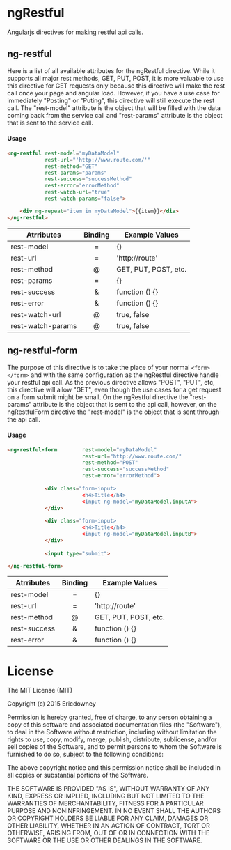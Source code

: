# ngRestful
Angularjs directives for making restful api calls.

## ng-restful

Here is a list of all available attributes for the ngRestful directive.  While it supports all major rest methods, GET, PUT, POST, it is more valuable to use this directive for GET requests only because this directive will make the rest call once your page and angular load.  However, if you have a use case for immediately "Posting" or "Puting", this directive will still execute the rest call.  The "rest-model" attribute is the object that will be filled with the data coming back from the service call and "rest-params" attribute is the object that is sent to the service call.

#### Usage
```html
<ng-restful rest-model="myDataModel"
            rest-url="'http://www.route.com/'"
            rest-method="GET"
            rest-params="params"
            rest-success="successMethod"
            rest-error="errorMethod"
            rest-watch-url="true"
            rest-watch-params="false">

    <div ng-repeat="item in myDataModel">{{item}}</div>
</ng-restful>
```

| Atrributes        | Binding | Example Values          |
|-------------------|:-------:|-------------------------|
| rest-model        | =       | {}                      |
| rest-url          | =       | 'http://route'          |
| rest-method       | @       | GET, PUT, POST, etc.    |
| rest-params       | =       | {}                      |
| rest-success      | &       | function () {}          |
| rest-error        | &       | function () {}          |
| rest-watch-url    | @       | true, false             |
| rest-watch-params | @       | true, false             |

## ng-restful-form

The purpose of this directive is to take the place of your normal ```<form></form>``` and with the same configuration as the ngRestful directive handle your restful api call. As the previous directive allows "POST", "PUT", etc, this directive will allow "GET", even though the use cases for a get request on a form submit might be small.  On the ngRestful directive the "rest-params" attribute is the object that is sent to the api call, however, on the ngRestfulForm directive the "rest-model" is the object that is sent through the api call.

#### Usage

```html
<ng-restful-form        rest-model="myDataModel"
                        rest-url="http://www.route.com/"
                        rest-method="POST"
                        rest-success="successMethod"
                        rest-error="errorMethod">
                        
            <div class="form-input>
                        <h4>Title</h4>
                        <input ng-model="myDataModel.inputA">
            </div>
            
            <div class="form-input>
                        <h4>Title</h4>
                        <input ng-model="myDataModel.inputB">
            </div>
            
            <input type="submit">

</ng-restful-form>
```

| Atrributes        | Binding | Example Values          |
|-------------------|:-------:|-------------------------|
| rest-model        | =       | {}                      |
| rest-url          | =       | 'http://route'          |
| rest-method       | @       | GET, PUT, POST, etc.    |
| rest-success      | &       | function () {}          |
| rest-error        | &       | function () {}          |


# License

The MIT License (MIT)

Copyright (c) 2015 Ericdowney

Permission is hereby granted, free of charge, to any person obtaining a copy
of this software and associated documentation files (the "Software"), to deal
in the Software without restriction, including without limitation the rights
to use, copy, modify, merge, publish, distribute, sublicense, and/or sell
copies of the Software, and to permit persons to whom the Software is
furnished to do so, subject to the following conditions:

The above copyright notice and this permission notice shall be included in all
copies or substantial portions of the Software.

THE SOFTWARE IS PROVIDED "AS IS", WITHOUT WARRANTY OF ANY KIND, EXPRESS OR
IMPLIED, INCLUDING BUT NOT LIMITED TO THE WARRANTIES OF MERCHANTABILITY,
FITNESS FOR A PARTICULAR PURPOSE AND NONINFRINGEMENT. IN NO EVENT SHALL THE
AUTHORS OR COPYRIGHT HOLDERS BE LIABLE FOR ANY CLAIM, DAMAGES OR OTHER
LIABILITY, WHETHER IN AN ACTION OF CONTRACT, TORT OR OTHERWISE, ARISING FROM,
OUT OF OR IN CONNECTION WITH THE SOFTWARE OR THE USE OR OTHER DEALINGS IN THE
SOFTWARE.
